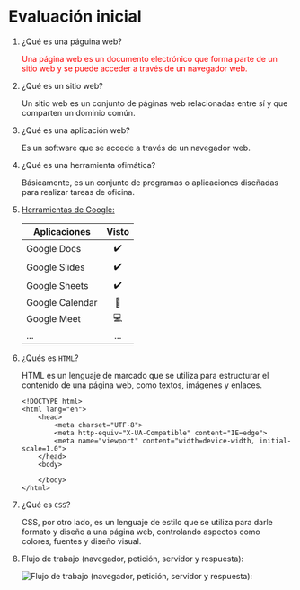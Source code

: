 # Evaluación inicial

1. ¿Qué es una páguina web?

    <span style="color:red">Una página web es un documento electrónico que forma parte de un sitio web y se puede acceder a través de un navegador web.</span>


2. ¿Qué es un sitio web?

    Un sitio web es un conjunto de páginas web relacionadas entre sí y que comparten un dominio común.

3. ¿Qué es una aplicación web?

    Es un software que se accede a través de un navegador web.

4. ¿Qué es una herramienta ofimática?

    Básicamente, es un conjunto de programas o aplicaciones diseñadas para realizar tareas de oficina.

5. [Herramientas de Google:](https://www.google.com/intl/es-419/chrome/browser-tools/ "Herramientas de Google")

    | Aplicaciones      | Visto           |
    | ------------------|:---------------:| 
    | Google Docs       |✔️| 
    | Google Slides     |✔️| 
    | Google Sheets     |✔️| 
    | Google Calendar   |📆| 
    | Google Meet       |💻| 
    | ...               |...|


6. ¿Qués es ``HTML``?

    HTML es un lenguaje de marcado que se utiliza para estructurar el contenido de una página web, como textos, imágenes y enlaces.

    ```
    <!DOCTYPE html>
    <html lang="en">
        <head>
            <meta charset="UTF-8">
            <meta http-equiv="X-UA-Compatible" content="IE=edge">
            <meta name="viewport" content="width=device-width, initial-scale=1.0">
        </head>
        <body>

        </body>
    </html>
    ```
7. ¿Qué es ``CSS``?

    CSS, por otro lado, es un lenguaje de estilo que se utiliza para darle formato y diseño a una página web, controlando aspectos como colores, fuentes y diseño visual.

8. Flujo de trabajo (navegador, petición, servidor y respuesta):

    ![Flujo de trabajo (navegador, petición, servidor y respuesta):](https://helpx.adobe.com/content/dam/help/es/dreamweaver/using/web-applications/jcr%3Acontent/main-pars/image_0/ds_process_static.png.img.png "Flujo de trabajo")
